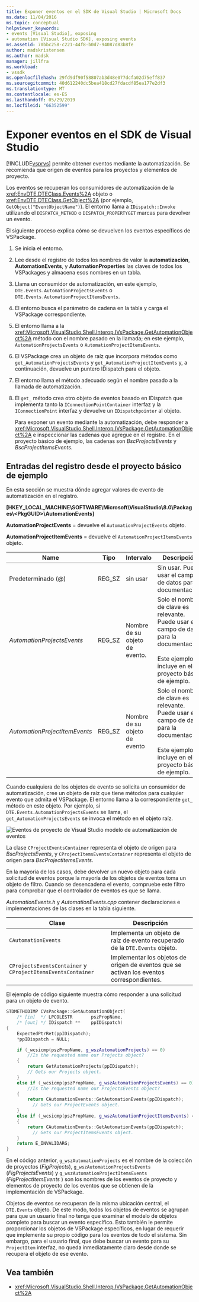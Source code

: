 ```yaml
---
title: Exponer eventos en el SDK de Visual Studio | Microsoft Docs
ms.date: 11/04/2016
ms.topic: conceptual
helpviewer_keywords:
- events [Visual Studio], exposing
- automation [Visual Studio SDK], exposing events
ms.assetid: 70bbc258-c221-44f8-b0d7-94087d83b8fe
author: madskristensen
ms.author: madsk
manager: jillfra
ms.workload:
- vssdk
ms.openlocfilehash: 29fd9df90f58807ab3d48e077dcfa02d75eff837
ms.sourcegitcommit: 40d612240dc5bea418cd27fdacdf85ea177e2df3
ms.translationtype: MT
ms.contentlocale: es-ES
ms.lasthandoff: 05/29/2019
ms.locfileid: "66352599"
---
```

# <a name="expose-events-in-the-visual-studio-sdk"></a>Exponer eventos en el SDK de Visual Studio
[!INCLUDE[vsprvs](../../code-quality/includes/vsprvs_md.md)] permite obtener eventos mediante la automatización. Se recomienda que origen de eventos para los proyectos y elementos de proyecto.

 Los eventos se recuperan los consumidores de automatización de la <xref:EnvDTE.DTEClass.Events%2A> objeto o <xref:EnvDTE.DTEClass.GetObject%2A> (por ejemplo, `GetObject("EventObjectName")`). El entorno llama a `IDispatch::Invoke` utilizando el `DISPATCH_METHOD` o `DISPATCH_PROPERTYGET` marcas para devolver un evento.

 El siguiente proceso explica cómo se devuelven los eventos específicos de VSPackage.

1. Se inicia el entorno.

2. Lee desde el registro de todos los nombres de valor la **automatización**, **AutomationEvents**, y **AutomationProperties** las claves de todos los VSPackages y almacena esos nombres en un tabla.

3. Llama un consumidor de automatización, en este ejemplo, `DTE.Events.AutomationProjectsEvents` o `DTE.Events.AutomationProjectItemsEvents`.

4. El entorno busca el parámetro de cadena en la tabla y carga el VSPackage correspondiente.

5. El entorno llama a la <xref:Microsoft.VisualStudio.Shell.Interop.IVsPackage.GetAutomationObject%2A> método con el nombre pasado en la llamada; en este ejemplo, `AutomationProjectsEvents` o `AutomationProjectItemsEvents`.

6. El VSPackage crea un objeto de raíz que incorpora métodos como `get_AutomationProjectsEvents` y `get_AutomationProjectItemEvents` y, a continuación, devuelve un puntero IDispatch para el objeto.

7. El entorno llama el método adecuado según el nombre pasado a la llamada de automatización.

8. El `get_` método crea otro objeto de eventos basado en IDispatch que implementa tanto la `IConnectionPointContainer` interfaz y la `IConnectionPoint` interfaz y devuelve un `IDispatchpointer` al objeto.

   Para exponer un evento mediante la automatización, debe responder a <xref:Microsoft.VisualStudio.Shell.Interop.IVsPackage.GetAutomationObject%2A> e inspeccionar las cadenas que agregue en el registro. En el proyecto básico de ejemplo, las cadenas son *BscProjectsEvents* y *BscProjectItemsEvents*.

## <a name="registry-entries-from-the-basic-project-sample"></a>Entradas del registro desde el proyecto básico de ejemplo
 En esta sección se muestra dónde agregar valores de evento de automatización en el registro.

 **[HKEY_LOCAL_MACHINE\SOFTWARE\Microsoft\VisualStudio\8.0\Packages\\<PkgGUID\>\AutomationEvents]**

 **AutomationProjectEvents** = devuelve el `AutomationProjectEvents` objeto.

 **AutomationProjectItemEvents** = devuelve el `AutomationProjectItemsEvents` objeto.

|Name|Tipo|Intervalo|Descripción|
|----------|----------|-----------|-----------------|
|Predeterminado (@)|REG_SZ|sin usar|Sin usar. Puede usar el campo de datos para la documentación.|
|*AutomationProjectsEvents*|REG_SZ|Nombre de su objeto de evento.|Solo el nombre de clave es relevante. Puede usar el campo de datos para la documentación.<br /><br /> Este ejemplo se incluye en el proyecto básico de ejemplo.|
|*AutomationProjectItemEvents*|REG_SZ|Nombre de su objeto de evento|Solo el nombre de clave es relevante. Puede usar el campo de datos para la documentación.<br /><br /> Este ejemplo se incluye en el proyecto básico de ejemplo.|

 Cuando cualquiera de los objetos de evento se solicita un consumidor de automatización, cree un objeto de raíz que tiene métodos para cualquier evento que admita el VSPackage. El entorno llama a la correspondiente `get_` método en este objeto. Por ejemplo, si `DTE.Events.AutomationProjectsEvents` se llama, el `get_AutomationProjectsEvents` se invoca el método en el objeto raíz.

 ![Eventos de proyecto de Visual Studio](../../extensibility/internals/media/projectevents.gif "ProjectEvents") modelo de automatización de eventos

 La clase `CProjectEventsContainer` representa el objeto de origen para *BscProjectsEvents*, y `CProjectItemsEventsContainer` representa el objeto de origen para *BscProjectItemsEvents*.

 En la mayoría de los casos, debe devolver un nuevo objeto para cada solicitud de eventos porque la mayoría de los objetos de eventos toma un objeto de filtro. Cuando se desencadena el evento, compruebe este filtro para comprobar que el controlador de eventos es que se llama.

 *AutomationEvents.h* y *AutomationEvents.cpp* contener declaraciones e implementaciones de las clases en la tabla siguiente.

|Clase|Descripción|
|-----------|-----------------|
|`CAutomationEvents`|Implementa un objeto de raíz de evento recuperado de la `DTE.Events` objeto.|
|`CProjectsEventsContainer` y `CProjectItemsEventsContainer`|Implementar los objetos de origen de eventos que se activan los eventos correspondientes.|

 El ejemplo de código siguiente muestra cómo responder a una solicitud para un objeto de evento.

```cpp
STDMETHODIMP CVsPackage::GetAutomationObject(
    /* [in]  */ LPCOLESTR       pszPropName,
    /* [out] */ IDispatch **    ppIDispatch)
{
    ExpectedPtrRet(ppIDispatch);
    *ppIDispatch = NULL;

    if (_wcsicmp(pszPropName, g_wszAutomationProjects) == 0)
        //Is the requested name our Projects object?
    {
        return GetAutomationProjects(ppIDispatch);
        // Gets our Projects object.
    }
    else if (_wcsicmp(pszPropName, g_wszAutomationProjectsEvents) == 0)
        //Is the requested name our ProjectsEvents object?
    {
        return CAutomationEvents::GetAutomationEvents(ppIDispatch);
          // Gets our ProjectEvents object.
    }
    else if (_wcsicmp(pszPropName, g_wszAutomationProjectItemsEvents) == 0)  //Is the requested name our ProjectsItemsEvents object?
    {
        return CAutomationEvents::GetAutomationEvents(ppIDispatch);
          // Gets our ProjectItemsEvents object.
    }
    return E_INVALIDARG;
}
```

 En el código anterior, `g_wszAutomationProjects` es el nombre de la colección de proyectos (*FigProjects*), `g_wszAutomationProjectsEvents` (*FigProjectsEvents*) y `g_wszAutomationProjectItemsEvents` (*FigProjectItemEvents* ) son los nombres de los eventos de proyecto y elementos de proyecto de los eventos que se obtienen de la implementación de VSPackage.

 Objetos de eventos se recuperan de la misma ubicación central, el `DTE.Events` objeto. De este modo, todos los objetos de eventos se agrupan para que un usuario final no tenga que examinar el modelo de objetos completo para buscar un evento específico. Esto también le permite proporcionar los objetos de VSPackage específicos, en lugar de requerir que implemente su propio código para los eventos de todo el sistema. Sin embargo, para el usuario final, que debe buscar un evento para su `ProjectItem` interfaz, no queda inmediatamente claro desde donde se recupera el objeto de ese evento.

## <a name="see-also"></a>Vea también
- <xref:Microsoft.VisualStudio.Shell.Interop.IVsPackage.GetAutomationObject%2A>
